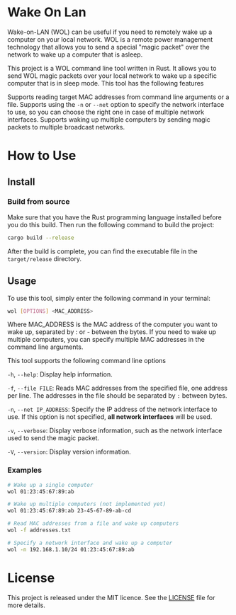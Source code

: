 # Wake On Lan
Wake-on-LAN (WOL) can be useful if you need to remotely wake up a computer on your local network. WOL is a remote power management technology that allows you to send a special "magic packet" over the network to wake up a computer that is asleep.

This project is a WOL command line tool written in Rust. It allows you to send WOL magic packets over your local network to wake up a specific computer that is in sleep mode. This tool has the following features

Supports reading target MAC addresses from command line arguments or a file.
Supports using the `-n` or `--net` option to specify the network interface to use, so you can choose the right one in case of multiple network interfaces.
Supports waking up multiple computers by sending magic packets to multiple broadcast networks.

# How to Use

## Install

### Build from source

Make sure that you have the Rust programming language installed before you do this build. Then run the following command to build the project:

```bash
cargo build --release
```

After the build is complete, you can find the executable file in the `target/release` directory.

## Usage

To use this tool, simply enter the following command in your terminal:

```bash
wol [OPTIONS] <MAC_ADDRESS>
```

Where MAC_ADDRESS is the MAC address of the computer you want to wake up, separated by : or - between the bytes. If you need to wake up multiple computers, you can specify multiple MAC addresses in the command line arguments.

This tool supports the following command line options

`-h`, `--help`: Display help information.

`-f`, `--file FILE`: Reads MAC addresses from the specified file, one address per line. The addresses in the file should be separated by `:` between bytes.

`-n`, `--net IP_ADDRESS`: Specify the IP address of the network interface to use. If this option is not specified, **all network interfaces** will be used.

`-v`, `--verbose`: Display verbose information, such as the network interface used to send the magic packet.

`-V`, `--version`: Display version information.

### Examples

```bash
# Wake up a single computer
wol 01:23:45:67:89:ab

# Wake up multiple computers (not implemented yet)
wol 01:23:45:67:89:ab 23-45-67-89-ab-cd

# Read MAC addresses from a file and wake up computers
wol -f addresses.txt

# Specify a network interface and wake up a computer
wol -n 192.168.1.10/24 01:23:45:67:89:ab
```

# License

This project is released under the MIT licence. See the [LICENSE](LICENSE) file for more details.
